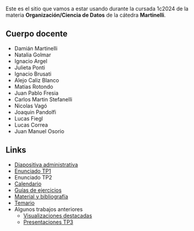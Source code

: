 Este es el sitio que vamos a estar usando durante la cursada 1c2024 de la materia **Organización/Ciencia de Datos** de la cátedra **Martinelli**.

## Cuerpo docente

* Damián Martinelli
* Natalia Golmar
* Ignacio Argel
* Julieta Ponti
* Ignacio Brusati
* Alejo Caliz Blanco
* Matias Rotondo
* Juan Pablo Fresia
* Carlos Martin Stefanelli
* Nicolas Vagó
* Joaquin Pandolfi
* Lucas Fiegl
* Lucas Correa
* Juan Manuel Osorio

## Links

* [Diapositiva administrativa](https://docs.google.com/presentation/d/1ND34lzBx323nYV4ytuyOGvyu5_lCFJZye6zbQHDsbEY/edit?usp=sharing)
* [Enunciado TP1](https://docs.google.com/document/d/10DscWjkC5K1nLXgpnUOjQnxAsUWOT9B34IRF9GeLJmk/edit?usp=sharing)
* Enunciado TP2
* [Calendario](calendario_2024_1c.md)
* [Guías de ejercicios](/guias)
* [Material y bibliografía](materiales.md)
* [Temario](temario.md)
* Algunos trabajos anteriores
  * [Visualizaciones destacadas](visualizaciones.md)
  * [Presentaciones TP3](tps4.md)
